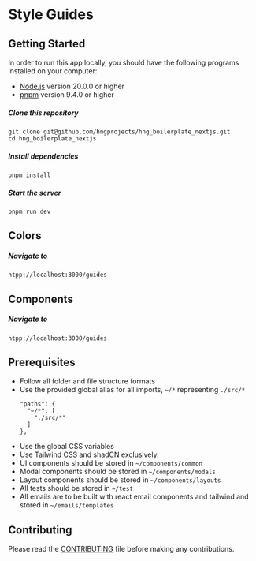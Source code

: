 # Style Guides

## Getting Started

In order to run this app locally, you should have the following programs installed on your computer:

- [Node.js](https://nodejs.org/) version 20.0.0 or higher
- [pnpm](https://yarnpkg.com/) version 9.4.0 or higher

##### Clone this repository

```
git clone git@github.com/hngprojects/hng_boilerplate_nextjs.git
cd hng_boilerplate_nextjs
```

##### Install dependencies

```
pnpm install
```

##### Start the server

```
pnpm run dev
```

## Colors

##### Navigate to

```
htpp://localhost:3000/guides
```

## Components

##### Navigate to

```
htpp://localhost:3000/guides
```

## Prerequisites

- Follow all folder and file structure formats
- Use the provided global alias for all imports, `~/*` representing `./src/*`
  ```
  "paths": {
    "~/*": [
      "./src/*"
    ]
  },
  ```
- Use the global CSS variables
- Use Tailwind CSS and shadCN exclusively.
- UI components should be stored in `~/components/common`
- Modal components should be stored in `~/components/modals`
- Layout components should be stored in `~/components/layouts`
- All tests should be stored in `~/test`
- All emails are to be built with react email components and tailwind and stored in `~/emails/templates`

## Contributing

Please read the [CONTRIBUTING](./CONTRIBUTING.md) file before making any contributions.

